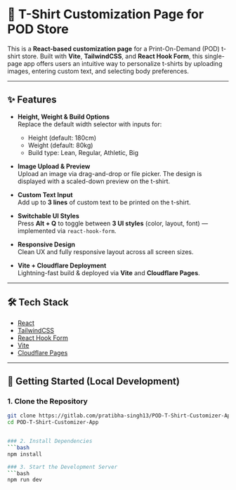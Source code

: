 # 👕 T-Shirt Customization Page for POD Store

This is a **React-based customization page** for a Print-On-Demand (POD) t-shirt store. Built with **Vite**, **TailwindCSS**, and **React Hook Form**, this single-page app offers users an intuitive way to personalize t-shirts by uploading images, entering custom text, and selecting body preferences.

---

## ✨ Features

- **Height, Weight & Build Options**  
  Replace the default width selector with inputs for:
  - Height (default: 180cm)
  - Weight (default: 80kg)
  - Build type: Lean, Regular, Athletic, Big

- **Image Upload & Preview**  
  Upload an image via drag-and-drop or file picker. The design is displayed with a scaled-down preview on the t-shirt.

- **Custom Text Input**  
  Add up to **3 lines** of custom text to be printed on the t-shirt.

- **Switchable UI Styles**  
  Press **Alt + Q** to toggle between **3 UI styles** (color, layout, font) — implemented via `react-hook-form`.

- **Responsive Design**  
  Clean UX and fully responsive layout across all screen sizes.

- **Vite + Cloudflare Deployment**  
  Lightning-fast build & deployed via **Vite** and **Cloudflare Pages**.

---

## 🛠️ Tech Stack

- [React](https://reactjs.org/)
- [TailwindCSS](https://tailwindcss.com/)
- [React Hook Form](https://react-hook-form.com/)
- [Vite](https://vitejs.dev/)
- [Cloudflare Pages](https://pages.cloudflare.com/)

---

## 🚀 Getting Started (Local Development)

### 1. Clone the Repository

```bash
git clone https://gitlab.com/pratibha-singh13/POD-T-Shirt-Customizer-App.git
cd POD-T-Shirt-Customizer-App


### 2. Install Dependencies
```bash
npm install

### 3. Start the Development Server
```bash
npm run dev